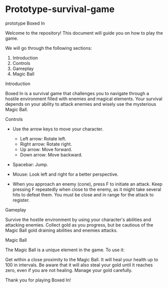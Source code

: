 # Prototype-survival-game
 prototype
Boxed In

Welcome to the repository! This document will guide you on how to play the game.

We will go through the following sections:
1. Introduction
2. Controls
3. Gameplay
4. Magic Ball

Introduction

Boxed In is a survival game that challenges you to navigate through a hostile environment filled with enemies and magical elements. Your survival depends on your ability to attack enemies and wisely use the mysterious Magic Ball.

Controls

- Use the arrow keys to move your character.
	 - Left arrow: Rotate left.
 	 - Right arrow: Rotate right.
 	 - Up arrow: Move forward.
 	 - Down arrow: Move backward.
- Spacebar: Jump.
- Mouse: Look left and right for a better perspective.

- When you approach an enemy (cone), press F to initiate an attack. Keep pressing F repeatedly when close to the enemy, as it might take several hits to defeat them. You must be close and in range for the attack to register.

Gameplay

Survive the hostile environment by using your character's abilities and attacking enemies. Collect gold as you progress, but be cautious of the Magic Ball gold draining abilities and enemies attacks.

Magic Ball

The Magic Ball is a unique element in the game. To use it:

Get within a close proximity to the Magic Ball.
It will heal your health up to 100 in intervals.
Be aware that it will also steal your gold until it reaches zero, even if you are not healing. Manage your gold carefully.

Thank you for playing Boxed In!
